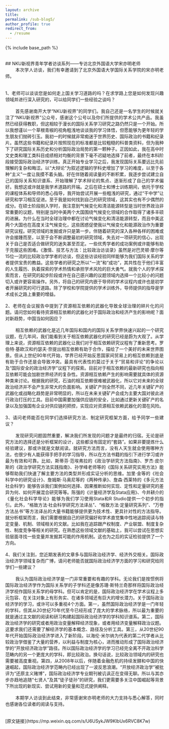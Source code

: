 ```yaml
---
layout: archive
title: 
permalink: /sub-blog5/
author_profile: true
redirect_from:
  - /resume
---
```


{% include base_path %}

<div style="text-align: justify;">
<br>
## NKU新视界青年学者访谈系列——专访北京外国语大学宋亦明老师
<br>
&emsp;&emsp; 本次学人访谈，我们有幸邀请到了北京外国语大学国际关系学院的宋亦明老师。<br>
<br>
<br>
1、老师可以谈谈您是如何走上国关学习道路的吗？在求学路上您是如何发现兴趣领域并进行深入研究的，可以给同学们一些经验之谈吗？<br>
<br>
&emsp;&emsp; 首先感谢南开大学“NKU新视界”的同学们。我自己还是一名学生的时候就关注了“NKU新视界”公众号，感谢这个公号以及你们所提供的学术公共产品。我虽然已经获得教职，但这相较于漫长的国际关系学习研究之路仍然只是一个开始。所以我想谨以一个草根青椒的视角粗浅地谈谈我的学习体悟，但愿能够为更年轻的学生朋友们抛砖引玉。我初一的时候就非常痴迷于世界历史、国际政治的书籍和纪录片。虽然这些书籍和纪录片按照现在的标准都是比较粗糙的科普类资料，但为我种下了研究国际关系历史和分析国际政治局势的第一颗种子。正因如此，我在高中时文史类和理工类科目成绩相对均衡的背景下毫不迟疑地选择了前者，最终在本科阶段接受国际政治经济学训练。真正开始专业学习之后，我发现国际关系要远比先前理解的复杂和晦涩。以“大辩论”为叙述逻辑的学科史增加了学习的难度，以至于各种“主义”一度让我摸不着头脑。好在伴随着阅读量的不断积累，我逐步尝试建立自己的国际关系知识谱系、开始理解了学术辩论的焦点、逐渐形成了自己的学术偏好。我想这或许就是我学术道路的开端。之后在硕士和博士训练期间，依托于学校的课程体系和导师的悉心指导，我开始尝试开展一些粗浅的研究，通过“干中学”让研究和学习相互促进。至于我是如何找到自己的研究领域，这其实也有不少偶然的成分。在硕士阶段刚入学时，我注意到气候变化和清洁能源转型是当时世界政治非常重要的议题，特别是当时中美两个大国围绕气候变化领域的合作取得了诸多丰硕的进展。为什么在当时全球治理中都在讨论气候变化和清洁能源转型，而且中美这两个大国也在高度关注气候变化，这些困惑促使我以气候变化和能源政治作为重要研究议程。研究领域的发掘或许只是第一步。伴随着研究的深入各种各样的困难或许会接踵而至，以至于会不断调整最初的研究领域，失去对一项研究的信心，出现关于自己是否适合做研究的迷失甚至否定。一些优秀学者的成功案例或许能够有助于克服这些困难。《激情、技艺与方法：比较政治访谈录》虽然是对巴灵顿·摩尔等15位一流的比较政治学学者的访谈，但这些访谈经验同样能够为我们国际关系的学者提供宝贵的教益。这些学者的研究之所以“一流”和“成功”，其共性在于他们丰富的人生履历、执着探索的学术热情和承担学术风险的巨大勇气。就我个人的学术探索而言，在研究的起步阶段或许在自己感兴趣的议题领域内选择一个比较小的问题切入或许更容易操作。另外，将自己的研究内嵌于导师的学术议程内或许也是初学者开展研究的可行道路。除了学校和学院提供的学术训练外，导师提供的指导是学术成长之路上重要的增益。<br>
<br>
2、老师在会议报告中提到了资源相互依赖的武器化导致全球治理的碎片化的问题。请问您如何看待资源相互依赖的武器化对于国际政治和经济产生的影响呢？面对新趋势，中国当如何因应？<br>
<br>
&emsp;&emsp; 相互依赖的武器化是近几年国际和国内的国际关系学界快速兴起的一个研究议题，在几年间，我们能看到关于相互依赖武器化的研究已经是蔚为大观了。从学理上来说，资源相互依赖的武器化让我们对于相互依赖研究议程有了重新思考。罗伯特·基欧汉和约瑟夫·奈提出相互依赖有助于合作，描绘了一个美好的未来世界图景。但从上世纪90年代开始，学界已经开始反思国家间贸易上的相互依赖到底是有助于合作还是会导致冲突。最具有代表性的莫过于关于“贸易和评论”的争论以及“国际安全的政治经济学”议程下的探索。目前对于相互依赖的最新研究也指向相互依赖可能会加剧世界经济的复杂性。资源相互依赖产生的影响需要就具体的资源种类来讨论。根据我的研究，石油的相互依赖很难被武器化，所以它对未来的全球政治经济并不会产生非常大的负面影响。关键矿产则全然不同，近几年关键矿产的武器化或战略化趋势是非常明显的，所以在未来关键矿产会成为主要大国对彼此进行政治打压的工具。目前中国需要加强供应链的安全，比如通过更新关键矿产的名录以及加强国有企业对供应链的把控，实现应对资源相互依赖武器化的潜在风险。<br>
<br>
3、请问老师能否在同学们选择研究方法、制定研究框架方面，给予同学一些建议？<br>
<br>
&emsp;&emsp; 发现研究问题固然重要，解决我们所发现的问题才是最终的归宿。无论是研究方法的选择还是分析框架的设计，这些都没有固定的“套路”。如果非要提炼什么经验建议，那或许就是文献阅读。就研究方法而言，没有人天生就会使用哪种方法，也很少有人能获得手把手的学习指导，所以在方法书籍的指引下进行学习或许最为有效和可靠。比如，斯蒂芬·范埃弗拉的《政治学研究方法指南》、罗杰·皮尔斯的《政治学研究方法实践指南》、孙学峰老师等的《国际关系研究实用方法》能够帮助我们快速了解主要方法的类型并形成实证分析的思维。加里·金等的《社会科学中的研究设计》、詹姆斯·马奥尼等的《两种传承》、詹森·西莱特的《多元方法社会科学》能够告诉我们案例如何选择、因果推断如何实现、定性和定量研究的差异为何、如何开展混合研究等等。陈强的《计量经济学及Stata应用》、今井耕介的《量化社会科学导论》能够为我们学习使用Stata和R Studio提供一个初步的指引。此外，“格致方法·社会科学研究方法译丛”、“格致方法·定量研究系列”、“万卷方法丛书”等方法译丛的大量书籍能够提供更为技术性、更具针对性的方法指导。就分析框架而言，我们需要根据自己的研究偏好和学术直觉集中性地追踪阅读与特定变量、机制、领域相关的文献。比如我在追踪跟产权制度、产业联盟、制度复杂性、制度竞争等相关的研究。在熟悉这些领域文献的基础上，我可以尝试在思想实验层面寻找一些变量并发掘其可能的作用机制。这也为之后的实证检验提供了一个方向。<br>
<br>
4、我们关注到，您近期发表的文章多与国际政治经济学、经济外交相关。国际政治经济学领域复杂而广博，请问老师能否就国际政治经济学方面的学习和研究给同学们一些建议？<br>
<br>
&emsp;&emsp; 我认为国际政治经济学是一门非常重要和有趣的学科。无论我们是按惯例将国际政治经济学作为国际关系学的子学科还是像苏珊·斯特兰奇那样将国际政治经济学视作国际关系学的母学科。但可以肯定的是，国际政治经济学在学术议程上多元包容、在关注对象上有形务实、在诸多领域还有巨大的增长潜力。关于国际政治经济学的学习，或许可以多重视4个方面。第一，虽然国际政治经济学是一门年轻的学科，但其从20世纪70年代至今已经形成了庞大的学术脉络，所以最为重要的就是通过主文献的阅读和研习构建起国际政治经济学的学科知识谱系。第二，国际政治经济学的研究或者用政治变量解释经济现象，或者用经济变量解释政治议题。这要求我们还需要了解经济学的基本概念、路径及分析工具。第三，从20世纪90年代开始国际政治经济学进入了新阶段。以海伦·米尔纳为代表的第二代学者从比较政治学借鉴了大量的营养，以利益与制度为核心，进而推动形成了国际政治经济学的“开放经济政治学”路径。所以国际政治经济学的学习已经完全离不开政治科学范畴内的另一个更庞大的学科，即比较政治。换句话说，比较政治领域内的研究也需要被高度重视。第四，从2008年以后，伴随着金融危机的持续发酵和中国的快速崛起，国际政治经济学范畴内已经出现了一波反思浪潮。“开放经济政治学”被批评为“还原主义赌博”，国际政治经济学专业期刊被讥讽正在变得无聊。所以与其亦步亦趋地追随“七贤人”及其“徒子徒孙”的研究，我们更需要多关注中国崛起等背景下所出现的新现实、尝试用新的变量和范式提供阐释。<br>
<br>
&emsp;&emsp; 本期学人访谈到此结束，非常感谢宋亦明老师的大力支持与悉心解答，同时也感谢各位读者的阅读与支持。<br>
<br>
<br>
</div>
[原文链接](https://mp.weixin.qq.com/s/U6USykJW9KIbUx6RVC8K7w)

